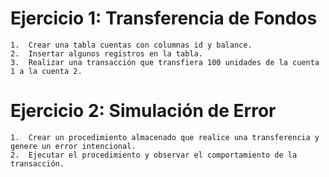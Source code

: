 # Ejercicio 1: Transferencia de Fondos

	1.	Crear una tabla cuentas con columnas id y balance.
	2.	Insertar algunos registros en la tabla.
	3.	Realizar una transacción que transfiera 100 unidades de la cuenta 1 a la cuenta 2.

# Ejercicio 2: Simulación de Error

	1.	Crear un procedimiento almacenado que realice una transferencia y genere un error intencional.
	2.	Ejecutar el procedimiento y observar el comportamiento de la transacción.